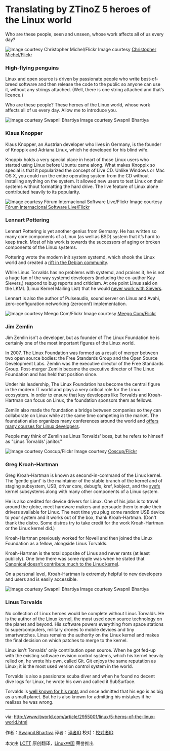 Translating by ZTinoZ
5 heroes of the Linux world
================================================================================
Who are these people, seen and unseen, whose work affects all of us every day? 

![Image courtesy Christopher Michel/Flickr](http://core0.staticworld.net/images/article/2015/07/penguin-100599348-orig.jpg)
Image courtesy [Christopher Michel/Flickr][1]

### High-flying penguins ###

Linux and open source is driven by passionate people who write best-of-breed software and then release the code to the public so anyone can use it, without any strings attached. (Well, there is one string attached and that’s licence.)

Who are these people? These heroes of the Linux world, whose work affects all of us every day. Allow me to introduce you.

![Image courtesy Swapnil Bhartiya](http://images.techhive.com/images/article/2015/07/swap-klaus-100599357-orig.jpg)
Image courtesy Swapnil Bhartiya

### Klaus Knopper ###

Klaus Knopper, an Austrian developer who lives in Germany, is the founder of Knoppix and Adriana Linux, which he developed for his blind wife.

Knoppix holds a very special place in heart of those Linux users who started using Linux before Ubuntu came along. What makes Knoppix so special is that it popularized the concept of Live CD. Unlike Windows or Mac OS X, you could run the entire operating system from the CD without installing anything on the system. It allowed new users to test Linux on their systems without formatting the hard drive. The live feature of Linux alone contributed heavily to its popularity.

![Image courtesy Fórum Internacional Software Live/Flickr](http://images.techhive.com/images/article/2015/07/lennart-100599356-orig.jpg)
Image courtesy [Fórum Internacional Software Live/Flickr][2]

### Lennart Pottering ###

Lennart Pottering is yet another genius from Germany. He has written so many core components of a Linux (as well as BSD) system that it’s hard to keep track. Most of his work is towards the successors of aging or broken components of the Linux systems.

Pottering wrote the modern init system systemd, which shook the Linux world and created a [rift in the Debian community][3].

While Linus Torvalds has no problems with systemd, and praises it, he is not a huge fan of the way systemd developers (including the co-author Kay Sievers,) respond to bug reports and criticism. At one point Linus said on the LKML (Linux Kernel Mailing List) that he would [never work with Sievers][4].

Lennart is also the author of Pulseaudio, sound server on Linux and Avahi, zero-configuration networking (zeroconf) implementation.

![Image courtesy Meego Com/Flickr](http://images.techhive.com/images/article/2015/07/jim-zemlin-100599362-orig.jpg)
Image courtesy [Meego Com/Flickr][5]

### Jim Zemlin ###

Jim Zemlin isn't a developer, but as founder of The Linux Foundation he is certainly one of the most important figures of the Linux world.

In 2007, The Linux Foundation was formed as a result of merger between two open source bodies: the Free Standards Group and the Open Source Development Labs. Zemlin was the executive director of the Free Standards Group. Post-merger Zemlin became the executive director of The Linux Foundation and has held that position since.

Under his leadership, The Linux Foundation has become the central figure in the modern IT world and plays a very critical role for the Linux ecosystem. In order to ensure that key developers like Torvalds and Kroah-Hartman can focus on Linux, the foundation sponsors them as fellows.

Zemlin also made the foundation a bridge between companies so they can collaborate on Linux while at the same time competing in the market. The foundation also organizes many conferences around the world and [offers many courses for Linux developers][6].

People may think of Zemlin as Linus Torvalds' boss, but he refers to himself as "Linus Torvalds' janitor."

![Image courtesy Coscup/Flickr](http://images.techhive.com/images/article/2015/07/greg-kh-100599350-orig.jpg)
Image courtesy [Coscup/Flickr][7]

### Greg Kroah-Hartman ###

Greg Kroah-Hartman is known as second-in-command of the Linux kernel. The ‘gentle giant’ is the maintainer of the stable branch of the kernel and of staging subsystem, USB, driver core, debugfs, kref, kobject, and the [sysfs][8] kernel subsystems along with many other components of a Linux system.

He is also credited for device drivers for Linux. One of his jobs is to travel around the globe, meet hardware makers and persuade them to make their drivers available for Linux. The next time you plug some random USB device to your system and it works out of the box, thank Kroah-Hartman. (Don't thank the distro. Some distros try to take credit for the work Kroah-Hartman or the Linux kernel did.)

Kroah-Hartman previously worked for Novell and then joined the Linux Foundation as a fellow, alongside Linus Torvalds.

Kroah-Hartman is the total opposite of Linus and never rants (at least publicly). One time there was some ripple was when he stated that [Canonical doesn’t contribute much to the Linux kernel][9].

On a personal level, Kroah-Hartman is extremely helpful to new developers and users and is easily accessible.

![Image courtesy Swapnil Bhartiya](http://images.techhive.com/images/article/2015/07/linus-swapnil-100599349-orig.jpg)
Image courtesy Swapnil Bhartiya

### Linus Torvalds ###

No collection of Linux heroes would be complete without Linus Torvalds. He is the author of the Linux kernel, the most used open source technology on the planet and beyond. His software powers everything from space stations to supercomputers, military drones to mobile devices and tiny smartwatches. Linus remains the authority on the Linux kernel and makes the final decision on which patches to merge to the kernel.

Linux isn't Torvalds' only contribution open source. When he got fed-up with the existing software revision control systems, which his kernel heavily relied on, he wrote his own, called Git. Git enjoys the same reputation as Linux; it is the most used version control system in the world.

Torvalds is also a passionate scuba diver and when he found no decent dive logs for Linux, he wrote his own and called it SubSurface.

Torvalds is [well known for his rants][10] and once admitted that his ego is as big as a small planet. But he is also known for admitting his mistakes if he realizes he was wrong.

--------------------------------------------------------------------------------

via: http://www.itworld.com/article/2955001/linux/5-heros-of-the-linux-world.html

作者：[Swapnil Bhartiya][a]
译者：[译者ID](https://github.com/译者ID)
校对：[校对者ID](https://github.com/校对者ID)

本文由 [LCTT](https://github.com/LCTT/TranslateProject) 原创翻译，[Linux中国](https://linux.cn/) 荣誉推出

[a]:http://www.itworld.com/author/Swapnil-Bhartiya/
[1]:https://flic.kr/p/siJ25M
[2]:https://flic.kr/p/uTzj54
[3]:http://www.itwire.com/business-it-news/open-source/66153-systemd-fallout-two-debian-technical-panel-members-resign
[4]:http://www.linuxveda.com/2014/04/04/linus-torvalds-systemd-kay-sievers/
[5]:https://flic.kr/p/9Lnhpu
[6]:http://www.itworld.com/article/2951968/linux/linux-foundation-offers-cheaper-courses-and-certifications-for-india.html
[7]:https://flic.kr/p/hBv8Pp
[8]:https://en.wikipedia.org/wiki/Sysfs
[9]:https://www.youtube.com/watch?v=CyHAeGBFS8k
[10]:http://www.itworld.com/article/2873200/operating-systems/11-technologies-that-tick-off-linus-torvalds.html
